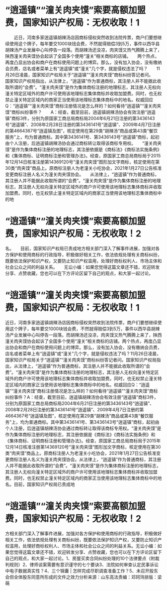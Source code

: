 # “逍遥镇”“潼关肉夹馍”索要高额加盟费，国家知识产权局：无权收取！1

　　近日，河南多家逍遥镇胡辣汤店因商标侵权突然收到法院传票，商户们要想继续使用这个牌子，每年要交1000块钱会费，不然就得赔偿3到5万，事件以西华县胡辣汤产业发展中心叫停告一段落。而胡辣汤还没凉，肉夹馍又热气腾腾上来了，陕西潼关肉夹馍协会起诉了全国多个使用“潼关”相关商标的店铺。　　两个热点，再度凸显出协会和商户在商标使用问题上的博弈。那么，没有加入协会，没有缴纳会员费，店名或者菜单上有“逍遥镇”或“潼关”几个字，就是侵权违法了吗？　　11月26日凌晨，国家知识产权局关于“逍遥镇”“潼关肉夹馍”商标纠纷答记者问。　　国家知识产权局指出，从法律上，“逍遥镇”作为普通商标，其注册人并不能据此收取所谓的“会费”。“潼关肉夹馍”是作为集体商标注册的地理标志，其注册人无权向潼关特定区域外的商户许可使用该地理标志集体商标并收取加盟费。同时，也无权禁止潼关特定区域内的商家正当使用该地理标志集体商标中的地名。权威回应　　Q：“逍遥镇”“潼关肉夹馍”商标注册情况是怎么样的？如何看待“逍遥镇”“潼关肉夹馍”商标纠纷事件？　　A：经查，截至目前，逍遥镇胡辣汤协会有效注册“逍遥镇”商标3件，分别为原国家工商总局商标局2004年6月21日注册的第3436143号“逍遥镇”、2008年2月28日注册的第3436141号“逍遥镇”、2009年4月7日注册的第4664367号“逍遥镇及图”，核定使用在第29类“胡辣汤”商品或第43类“餐饮服务”上，均为普通商标。其中第3436141号、第3436143号“逍遥镇”商标，起初由个人注册，后逍遥镇胡辣汤协会通过商标转让取得该商标专用权。　　“潼关肉夹馍”是作为集体商标注册的地理标志，其注册依据是《商标法》《商标法实施条例》和《集体商标、证明商标注册和管理办法》。经查，原国家工商总局商标局于2015年12月14日核准注册第14369120号“潼关肉夹馍”图形加文字商标，核定使用在第30类“肉夹馍”商品上。原商标注册人为老潼关小吃协会，2021年1月27日公告核准变更商标注册人名义为潼关肉夹馍协会。　　从法律上，“逍遥镇”作为普通商标，其注册人并不能据此收取所谓的“会费”。“潼关肉夹馍”是作为集体商标注册的地理标志，其注册人无权向潼关特定区域外的商户许可使用该地理标志集体商标并收取加盟费。同时，也无权禁止潼关特定区域内的商家正当使用该地理标志集体商标中的地

# “逍遥镇”“潼关肉夹馍”索要高额加盟费，国家知识产权局：无权收取！2

名。　　目前，国家知识产权局已责成地方相关部门深入了解事件进展，加强对各方保护和使用商标的行政指导，积极做好相关工作，依法依规处理有关商标纠纷，既要依法保护知识产权，又要防止知识产权滥用，处理好商标权利人、市场主体和社会公众之间的利益关系。　　无讼小编：如果您觉得这篇文章还不错，欢迎转发分享、点赞收藏，您也可以在下方评论区留下自己的观点，和大家一起讨论。

# “逍遥镇”“潼关肉夹馍”索要高额加盟费，国家知识产权局：无权收取！1

近日，河南多家逍遥镇胡辣汤店因商标侵权突然收到法院传票，商户们要想继续使用这个牌子，每年要交1000块钱会费，不然就得赔偿3到5万，事件以西华县胡辣汤产业发展中心叫停告一段落。而胡辣汤还没凉，肉夹馍又热气腾腾上来了，陕西潼关肉夹馍协会起诉了全国多个使用“潼关”相关商标的店铺。两个热点，再度凸显出协会和商户在商标使用问题上的博弈。那么，没有加入协会，没有缴纳会员费，店名或者菜单上有“逍遥镇”或“潼关”几个字，就是侵权违法了吗？11月26日凌晨，国家知识产权局关于“逍遥镇”“潼关肉夹馍”商标纠纷答记者问。国家知识产权局指出，从法律上，“逍遥镇”作为普通商标，其注册人并不能据此收取所谓的“会费”。“潼关肉夹馍”是作为集体商标注册的地理标志，其注册人无权向潼关特定区域外的商户许可使用该地理标志集体商标并收取加盟费。同时，也无权禁止潼关特定区域内的商家正当使用该地理标志集体商标中的地名。权威回应Q：“逍遥镇”“潼关肉夹馍”商标注册情况是怎么样的？如何看待“逍遥镇”“潼关肉夹馍”商标纠纷事件？A：经查，截至目前，逍遥镇胡辣汤协会有效注册“逍遥镇”商标3件，分别为原国家工商总局商标局2004年6月21日注册的第3436143号“逍遥镇”、2008年2月28日注册的第3436141号“逍遥镇”、2009年4月7日注册的第4664367号“逍遥镇及图”，核定使用在第29类“胡辣汤”商品或第43类“餐饮服务”上，均为普通商标。其中第3436141号、第3436143号“逍遥镇”商标，起初由个人注册，后逍遥镇胡辣汤协会通过商标转让取得该商标专用权。“潼关肉夹馍”是作为集体商标注册的地理标志，其注册依据是《商标法》《商标法实施条例》和《集体商标、证明商标注册和管理办法》。经查，原国家工商总局商标局于2015年12月14日核准注册第14369120号“潼关肉夹馍”图形加文字商标，核定使用在第30类“肉夹馍”商品上。原商标注册人为老潼关小吃协会，2021年1月27日公告核准变更商标注册人名义为潼关肉夹馍协会。从法律上，“逍遥镇”作为普通商标，其注册人并不能据此收取所谓的“会费”。“潼关肉夹馍”是作为集体商标注册的地理标志，其注册人无权向潼关特定区域外的商户许可使用该地理标志集体商标并收取加盟费。同时，也无权禁止潼关特定区域内的商家正当使用该地理标志集体商标中的地名。目前，国家知识产权局已责成地

# “逍遥镇”“潼关肉夹馍”索要高额加盟费，国家知识产权局：无权收取！2

方相关部门深入了解事件进展，加强对各方保护和使用商标的行政指导，积极做好相关工作，依法依规处理有关商标纠纷，既要依法保护知识产权，又要防止知识产权滥用，处理好商标权利人、市场主体和社会公众之间的利益关系。无讼小编：如果您觉得这篇文章还不错，欢迎转发分享、点赞收藏，您也可以在下方评论区留下自己的观点，和大家一起讨论。1、房屋买卖合同纠纷处理的10个法律要点（附裁判规则）2、律师谈案需要有意识谨守的七个要诀3、法院如何审查认定民事诉讼中电子数据真实性？4、三个锦囊 | 怎样完成尽职调查准备工作？5、未召开股东会但全体股东同意所形成的文件之效力分析来源：山东高法责编：邓珂玮排版：梁萌

